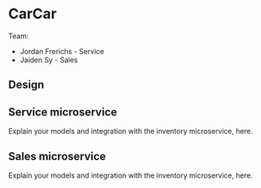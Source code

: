 # CarCar

Team:

* Jordan Frerichs - Service
* Jaiden Sy - Sales

## Design

## Service microservice

Explain your models and integration with the inventory
microservice, here.

## Sales microservice

Explain your models and integration with the inventory
microservice, here.
